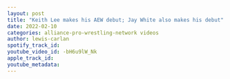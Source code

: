 ```yaml
---
layout: post
title: "Keith Lee makes his AEW debut; Jay White also makes his debut"
date: 2022-02-10
categories: alliance-pro-wrestling-network videos
author: lewis-carlan
spotify_track_id: 
youtube_video_id: -bH6u9lW_Nk
apple_track_id: 
youtube_metadata: 
---
```

